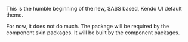 This is the humble beginning of the new, SASS based, Kendo UI default theme.

For now, it does not do much. The package will be required by the component skin packages. It will be built by the component packages.
